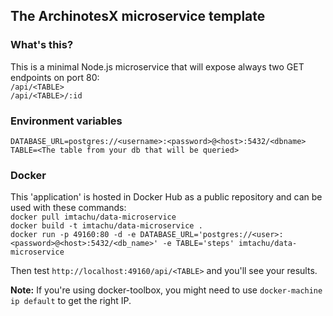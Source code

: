 ## The ArchinotesX microservice template

### What's this?
This is a minimal Node.js microservice that will expose always two GET endpoints on port 80:  
`/api/<TABLE>`  
`/api/<TABLE>/:id`

### Environment variables
`DATABASE_URL=postgres://<username>:<password>@<host>:5432/<dbname>`  
`TABLE=<The table from your db that will be queried>`

### Docker
This 'application' is hosted in Docker Hub as a public repository and can be used with these commands:  
`docker pull imtachu/data-microservice`  
`docker build -t imtachu/data-microservice .`  
`docker run -p 49160:80 -d -e DATABASE_URL='postgres://<user>:<password>@<host>:5432/<db_name>' -e TABLE='steps' imtachu/data-microservice`

Then test `http://localhost:49160/api/<TABLE>` and you'll see your results.

**Note:** If you're using docker-toolbox, you might need to use `docker-machine ip default` to get the right IP.
